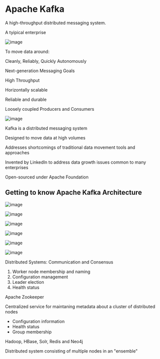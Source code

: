# Apache Kafka

A high-throughput distributed messaging system.

A tyipical enterprise 

![image](https://user-images.githubusercontent.com/40006814/160299160-10b27b75-9337-4cd5-a9ef-4955d1147d2b.png)

To move data around:

Cleanly, Reliably, Quickly Autonomously

Next-generation Messaging Goals

High Throughput

Horizontally scalable

Reliable and durable

Loosely coupled Producers and Consumers

![image](https://user-images.githubusercontent.com/40006814/160299890-9620615c-e961-4977-a88c-83b1ffb1300a.png)

Kafka is a distributed messaging system

Designed to move data at high volumes

Addresses shortcomings of traditional data movement tools and approaches

Invented by LinkedIn to address data growth issues common to many enterprises

Open-sourced under Apache Foundation

## Getting to know Apache Kafka Architecture

![image](https://user-images.githubusercontent.com/40006814/160306159-6b6da249-35ff-4b66-b61a-0407db4be159.png)

![image](https://user-images.githubusercontent.com/40006814/160306211-d7be2c9e-b184-4bd3-bdbd-d1098cb90904.png)

![image](https://user-images.githubusercontent.com/40006814/160306345-b52434b5-c50c-40df-acd7-b598fbe127f3.png)

![image](https://user-images.githubusercontent.com/40006814/160306211-d7be2c9e-b184-4bd3-bdbd-d1098cb90904.png)

![image](https://user-images.githubusercontent.com/40006814/160306743-88bbb318-9013-4dc9-b701-696ad1c41928.png)


![image](https://user-images.githubusercontent.com/40006814/160306708-f9b90fd4-6e03-4178-b116-a844f3500670.png)

Distributed Systems: Communication and Consensus

1. Worker node membership and naming
2. Configuration management
3. Leader election
4. Health status

Apache Zookeeper

Centralized service for maintaning metadata about a cluster of distributed nodes

- Configuration information
- Health status
- Group membership

Hadoop, HBase, Solr, Redis and Neo4j

Distributed system consisting of multiple nodes in an "ensemble"

